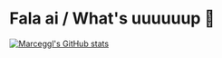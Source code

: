 # Fala ai / What's uuuuuup 👻

[![Marceggl's GitHub stats](https://github-readme-stats.vercel.app/api?username=Marceggl)](https://github.com/Marceggl/github-readme-stats)
